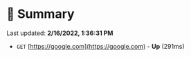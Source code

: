 # 📖 Summary
Last updated: **2/16/2022, 1:36:31 PM**

- `GET` [https://google.com](https://google.com) - **Up** (291ms)
